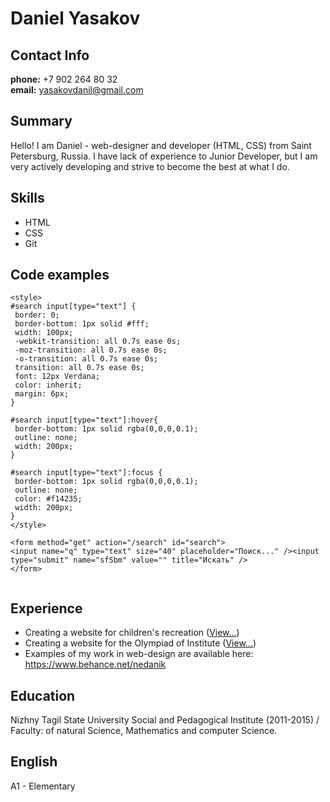 # Daniel Yasakov #

## Contact Info ##
**phone:** +7 902 264 80 32<br>
**email:** yasakovdanil@gmail.com

## Summary ##
Hello! I am Daniel - web-designer and developer (HTML, CSS) from Saint Petersburg, Russia. I have lack of experience to Junior Developer, but I am very actively developing and strive to become the best at what I do.

## Skills ##
* HTML
* CSS
* Git

## Code examples ##
```
<style>
#search input[type="text"] {
 border: 0;
 border-bottom: 1px solid #fff;
 width: 100px;
 -webkit-transition: all 0.7s ease 0s;
 -moz-transition: all 0.7s ease 0s;
 -o-transition: all 0.7s ease 0s;
 transition: all 0.7s ease 0s;
 font: 12px Verdana;
 color: inherit;
 margin: 6px;
}

#search input[type="text"]:hover{
 border-bottom: 1px solid rgba(0,0,0,0.1);
 outline: none;
 width: 200px;
} 

#search input[type="text"]:focus {
 border-bottom: 1px solid rgba(0,0,0,0.1);
 outline: none;
 color: #f14235;
 width: 200px;
} 
</style>

<form method="get" action="/search" id="search">
<input name="q" type="text" size="40" placeholder="Поиск..." /><input type="submit" name="sfSbm" value="" title="Искать" />
</form>
 
```

## Experience ##
* Сreating a website for children's recreation ([View...](http://centr-otdyha.ucoz.ru))
* Creating a website for the Olympiad of Institute ([View...](https://olympit.ucoz.ru))
* Examples of my work in web-design are available here: https://www.behance.net/nedanik

## Education ##
Nizhny Tagil State University Social and Pedagogical Institute (2011-2015) / Faculty: of natural Science, Mathematics and computer Science. 

## English ##
A1 - Elementary
